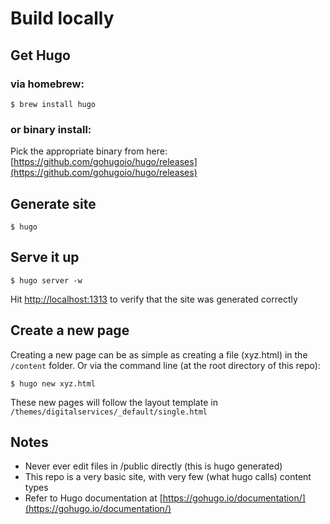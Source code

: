 # Build locally
## Get Hugo
### via homebrew:
```
$ brew install hugo
```
### or binary install:
Pick the appropriate binary from here:
[https://github.com/gohugoio/hugo/releases](https://github.com/gohugoio/hugo/releases)

## Generate site

```
$ hugo
```

## Serve it up
```
$ hugo server -w
```
Hit [http://localhost:1313](http://localhost:1313) to verify that the site was generated correctly

## Create a new page
Creating a new page can be as simple as creating a file (xyz.html) in the `/content` folder.  Or via the command line (at the root directory of this repo):

```
$ hugo new xyz.html
```
These new pages will follow the layout template in `/themes/digitalservices/_default/single.html`

## Notes
* Never ever edit files in /public directly (this is hugo generated)
* This repo is a very basic site, with very few (what hugo calls) content types
* Refer to Hugo documentation at [https://gohugo.io/documentation/](https://gohugo.io/documentation/)